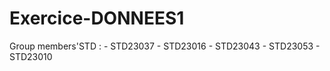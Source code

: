 # Exercice-DONNEES1

Group members'STD : - STD23037
                    - STD23016
                    - STD23043
                    - STD23053
                    - STD23010
